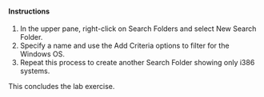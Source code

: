 #### Instructions

1. In the upper pane, right-click on Search Folders and select New Search Folder. 
2. Specify a name and use the Add Criteria options to filter for the Windows OS.
3. Repeat this process to create another Search Folder showing only i386 systems.
	
This concludes the lab exercise.
